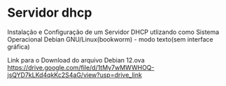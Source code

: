 # Servidor dhcp
Instalação e Configuração de um Servidor DHCP utlizando como Sistema Operacional  Debian GNU/Linux(bookworm)  - modo texto(sem interface gráfica)

Link para o Download do arquivo Debian 12.ova
https://drive.google.com/file/d/1tMy7wMWWHOQ-jsQYD7kLKd4qkKc2S4aG/view?usp=drive_link
